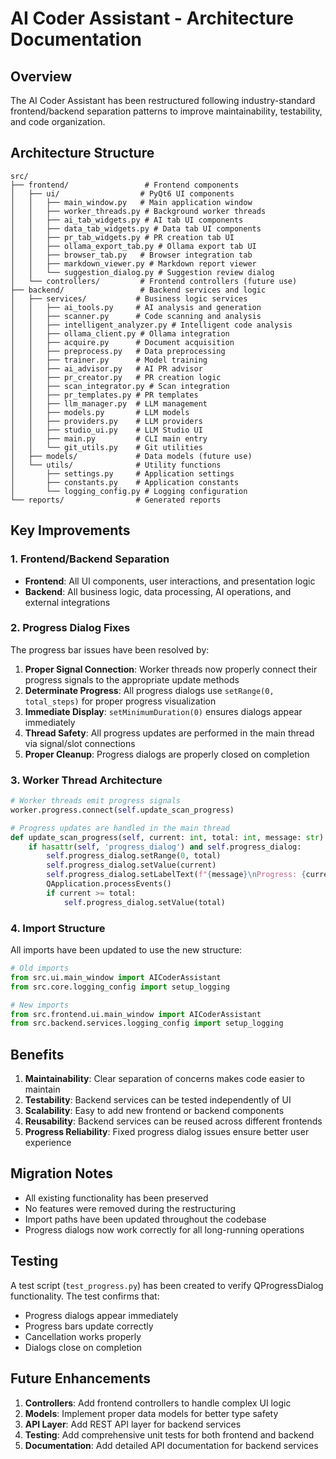 # AI Coder Assistant - Architecture Documentation

## Overview

The AI Coder Assistant has been restructured following industry-standard frontend/backend separation patterns to improve maintainability, testability, and code organization.

## Architecture Structure

```
src/
├── frontend/                 # Frontend components
│   ├── ui/                  # PyQt6 UI components
│   │   ├── main_window.py   # Main application window
│   │   ├── worker_threads.py # Background worker threads
│   │   ├── ai_tab_widgets.py # AI tab UI components
│   │   ├── data_tab_widgets.py # Data tab UI components
│   │   ├── pr_tab_widgets.py # PR creation tab UI
│   │   ├── ollama_export_tab.py # Ollama export tab UI
│   │   ├── browser_tab.py   # Browser integration tab
│   │   ├── markdown_viewer.py # Markdown report viewer
│   │   └── suggestion_dialog.py # Suggestion review dialog
│   └── controllers/         # Frontend controllers (future use)
├── backend/                 # Backend services and logic
│   ├── services/           # Business logic services
│   │   ├── ai_tools.py     # AI analysis and generation
│   │   ├── scanner.py      # Code scanning and analysis
│   │   ├── intelligent_analyzer.py # Intelligent code analysis
│   │   ├── ollama_client.py # Ollama integration
│   │   ├── acquire.py      # Document acquisition
│   │   ├── preprocess.py   # Data preprocessing
│   │   ├── trainer.py      # Model training
│   │   ├── ai_advisor.py   # AI PR advisor
│   │   ├── pr_creator.py   # PR creation logic
│   │   ├── scan_integrator.py # Scan integration
│   │   ├── pr_templates.py # PR templates
│   │   ├── llm_manager.py  # LLM management
│   │   ├── models.py       # LLM models
│   │   ├── providers.py    # LLM providers
│   │   ├── studio_ui.py    # LLM Studio UI
│   │   ├── main.py         # CLI main entry
│   │   └── git_utils.py    # Git utilities
│   ├── models/             # Data models (future use)
│   └── utils/              # Utility functions
│       ├── settings.py     # Application settings
│       ├── constants.py    # Application constants
│       └── logging_config.py # Logging configuration
└── reports/                # Generated reports
```

## Key Improvements

### 1. Frontend/Backend Separation

- **Frontend**: All UI components, user interactions, and presentation logic
- **Backend**: All business logic, data processing, AI operations, and external integrations

### 2. Progress Dialog Fixes

The progress bar issues have been resolved by:

1. **Proper Signal Connection**: Worker threads now properly connect their progress signals to the appropriate update methods
2. **Determinate Progress**: All progress dialogs use `setRange(0, total_steps)` for proper progress visualization
3. **Immediate Display**: `setMinimumDuration(0)` ensures dialogs appear immediately
4. **Thread Safety**: All progress updates are performed in the main thread via signal/slot connections
5. **Proper Cleanup**: Progress dialogs are properly closed on completion

### 3. Worker Thread Architecture

```python
# Worker threads emit progress signals
worker.progress.connect(self.update_scan_progress)

# Progress updates are handled in the main thread
def update_scan_progress(self, current: int, total: int, message: str):
    if hasattr(self, 'progress_dialog') and self.progress_dialog:
        self.progress_dialog.setRange(0, total)
        self.progress_dialog.setValue(current)
        self.progress_dialog.setLabelText(f"{message}\nProgress: {current}/{total}")
        QApplication.processEvents()
        if current >= total:
            self.progress_dialog.setValue(total)
```

### 4. Import Structure

All imports have been updated to use the new structure:

```python
# Old imports
from src.ui.main_window import AICoderAssistant
from src.core.logging_config import setup_logging

# New imports
from src.frontend.ui.main_window import AICoderAssistant
from src.backend.services.logging_config import setup_logging
```

## Benefits

1. **Maintainability**: Clear separation of concerns makes code easier to maintain
2. **Testability**: Backend services can be tested independently of UI
3. **Scalability**: Easy to add new frontend or backend components
4. **Reusability**: Backend services can be reused across different frontends
5. **Progress Reliability**: Fixed progress dialog issues ensure better user experience

## Migration Notes

- All existing functionality has been preserved
- No features were removed during the restructuring
- Import paths have been updated throughout the codebase
- Progress dialogs now work correctly for all long-running operations

## Testing

A test script (`test_progress.py`) has been created to verify QProgressDialog functionality. The test confirms that:

- Progress dialogs appear immediately
- Progress bars update correctly
- Cancellation works properly
- Dialogs close on completion

## Future Enhancements

1. **Controllers**: Add frontend controllers to handle complex UI logic
2. **Models**: Implement proper data models for better type safety
3. **API Layer**: Add REST API layer for backend services
4. **Testing**: Add comprehensive unit tests for both frontend and backend
5. **Documentation**: Add detailed API documentation for backend services 